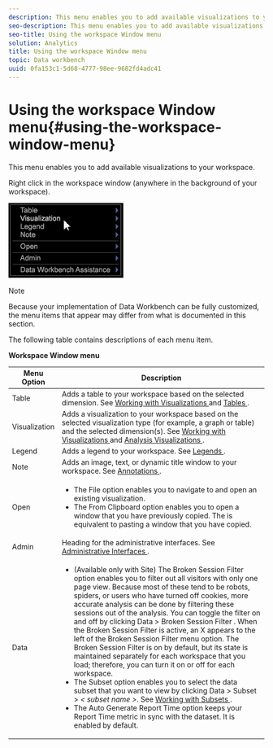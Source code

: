 ```yaml
---
description: This menu enables you to add available visualizations to your workspace.
seo-description: This menu enables you to add available visualizations to your workspace.
seo-title: Using the workspace Window menu
solution: Analytics
title: Using the workspace Window menu
topic: Data workbench
uuid: 0fa153c1-5d68-4777-98ee-9682fd4adc41
---
```


# Using the workspace Window menu{#using-the-workspace-window-menu}

This menu enables you to add available visualizations to your workspace.

Right click in the workspace window (anywhere in the background of your workspace).

![](assets/mnu_workspace.png)

>[!NOTE]
>
>Because your implementation of Data Workbench can be fully customized, the menu items that appear may differ from what is documented in this section.

The following table contains descriptions of each menu item.

<table id="table_00C0D3E6098E473E8D3B66F48FB635B3"> 
 <desc> 
  <b>Workspace Window menu </b> 
 </desc> 
 <thead> 
  <tr> 
   <th colname="col1" class="entry"> Menu Option </th> 
   <th colname="col2" class="entry"> Description </th> 
  </tr> 
 </thead>
 <tbody> 
  <tr> 
   <td colname="col1"> Table </td> 
   <td colname="col2"> Adds a table to your workspace based on the selected dimension. See <a href="../../../home/c-get-started/c-vis/c-vis.md#concept-f6c7728d5aaa4304bbf2e4dfaed48739"> Working with Visualizations </a> and <a href="../../../home/c-get-started/c-analysis-vis/c-tables/c-tables.md#concept-c632cb8ad9724f90ac5c294d52ae667f"> Tables </a>. </td> 
  </tr> 
  <tr> 
   <td colname="col1"> Visualization </td> 
   <td colname="col2"> Adds a visualization to your workspace based on the selected visualization type (for example, a graph or table) and the selected dimension(s). See <a href="../../../home/c-get-started/c-vis/c-vis.md#concept-f6c7728d5aaa4304bbf2e4dfaed48739"> Working with Visualizations </a> and <a href="../../../home/c-get-started/c-analysis-vis/c-analysis-vis.md#concept-cb5b9716d3404b2b888a55b3efec1fa5"> Analysis Visualizations </a>. </td> 
  </tr> 
  <tr> 
   <td colname="col1"> Legend </td> 
   <td colname="col2"> Adds a legend to your workspace. See <a href="../../../home/c-get-started/c-analysis-vis/c-legends/c-legends.md#concept-ba7a886967314ee5aa358f5949665494"> Legends </a>. </td> 
  </tr> 
  <tr> 
   <td colname="col1"> Note </td> 
   <td colname="col2"> Adds an image, text, or dynamic title window to your workspace. See <a href="../../../home/c-get-started/c-analysis-vis/c-annots/c-annots.md#concept-ab80edcbc4204dd78c73630511f75ab0"> Annotations </a>. </td> 
  </tr> 
  <tr> 
   <td colname="col1"> Open </td> 
   <td colname="col2"> <p> 
     <ul id="ul_173273B72EE24A52927B59E63F0BF19B"> 
      <li id="li_1EF395A0425047A9981891A0D9D29F07">The <span class="wintitle"> File </span> option enables you to navigate to and open an existing visualization. </li> 
      <li id="li_E02E8929B8E247B0A46F6D708C51B1E2">The <span class="wintitle"> From Clipboard </span> option enables you to open a window that you have previously copied. The is equivalent to pasting a window that you have copied. </li> 
     </ul> </p> </td> 
  </tr> 
  <tr> 
   <td colname="col1"> Admin </td> 
   <td colname="col2"> Heading for the administrative interfaces. See <a href="../../../home/c-get-started/c-admin-intrf/c-admin-intrf.md#concept-855c1a91e1a948969fab592adca15f74"> Administrative Interfaces </a>. </td> 
  </tr> 
  <tr> 
   <td colname="col1"> Data </td> 
   <td colname="col2"> <p> 
     <ul id="ul_CFAC2CBB10464079A78A9127C25482FF"> 
      <li id="li_78C64D2602674C2D85509422FF055D5C">(Available only with Site) The <span class="wintitle"> Broken Session Filter </span> option enables you to filter out all visitors with only one page view. Because most of these tend to be robots, spiders, or users who have turned off cookies, more accurate analysis can be done by filtering these sessions out of the analysis. You can toggle the filter on and off by clicking <span class="uicontrol"> Data </span> &gt; <span class="uicontrol"> Broken Session Filter </span>. When the <span class="wintitle"> Broken Session Filter </span> is active, an X appears to the left of the <span class="wintitle"> Broken Session Filter </span> menu option. The <span class="wintitle"> Broken Session Filter </span> is on by default, but its state is maintained separately for each workspace that you load; therefore, you can turn it on or off for each workspace. </li> 
      <li id="li_DB69A4EAD6964CCEAE59E1B2E9CED394">The <span class="wintitle"> Subset </span> option enables you to select the data subset that you want to view by clicking <span class="uicontrol"> Data </span> &gt; <span class="uicontrol"> Subset </span> &gt; <i>&lt; <span class="uicontrol"> subset name </span>&gt;</i>. See <a href="../../../home/c-get-started/c-vis/c-wk-subsets/c-wk-subsets.md#concept-43809322b6374d5cb2536630a13e943b"> Working with Subsets </a>. </li> 
      <li id="li_1B3C3835F1F94028AA45FC29D04F8CF8">The <span class="wintitle"> Auto Generate Report Time </span> option keeps your Report Time metric in sync with the dataset. It is enabled by default. </li> 
     </ul> </p> </td> 
  </tr> 
 </tbody> 
</table>

